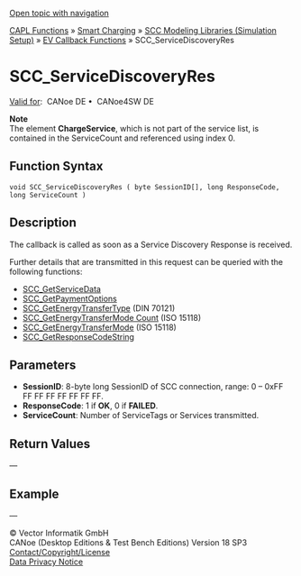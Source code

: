 [Open topic with navigation](../../../../../CANoeDEFamily.htm#Topics/CAPLFunctions/SmartCharging/Callbacks/CAPLfunctionSCCServiceDiscoveryRes.md)

[CAPL Functions](../../CAPLfunctions.md) » [Smart Charging](../CAPLFunctionsSmartChargingOverview.md) » [SCC Modeling Libraries (Simulation Setup)](../CAPLFunctionsSmartChargingOverview.md#BMNodeayerDLL) » [EV Callback Functions](../CAPLFunctionsSmartChargingOverview.md#CallbackEV) » SCC_ServiceDiscoveryRes

# SCC_ServiceDiscoveryRes

[Valid for](../../../Shared/FeatureAvailability.md):  CANoe DE •  CANoe4SW DE

**Note**  
The element **ChargeService**, which is not part of the service list, is contained in the ServiceCount and referenced using index 0.

## Function Syntax

```plaintext
void SCC_ServiceDiscoveryRes ( byte SessionID[], long ResponseCode, long ServiceCount )
```

## Description

The callback is called as soon as a Service Discovery Response is received.

Further details that are transmitted in this request can be queried with the following functions:

- [SCC_GetServiceData](../Functions/CAPLfunctionSCCGetServiceData.md)
- [SCC_GetPaymentOptions](../Functions/CAPLfunctionSCCGetPaymentOptions.md)
- [SCC_GetEnergyTransferType](../Functions/CAPLfunctionSCCGetEnergyTransferType.md) (DIN 70121)
- [SCC_GetEnergyTransferMode Count](../Functions/CAPLfunctionSCCGetEnergyTransferModeCount.md) (ISO 15118)
- [SCC_GetEnergyTransferMode](../Functions/CAPLfunctionSCCGetEnergyTransferMode.md) (ISO 15118)
- [SCC_GetResponseCodeString](../Functions/CAPLfunctionSCCGetResponseCodeString.md)

## Parameters

- **SessionID**: 8-byte long SessionID of SCC connection, range: 0 – 0xFF FF FF FF FF FF FF FF.
- **ResponseCode**: 1 if **OK**, 0 if **FAILED**.
- **ServiceCount**: Number of ServiceTags or Services transmitted.

## Return Values

—

## Example

—

© Vector Informatik GmbH  
CANoe (Desktop Editions & Test Bench Editions) Version 18 SP3  
[Contact/Copyright/License](../../../Shared/ContactCopyrightLicense.md)  
[Data Privacy Notice](https://www.vector.com/int/en/company/get-info/privacy-policy/)